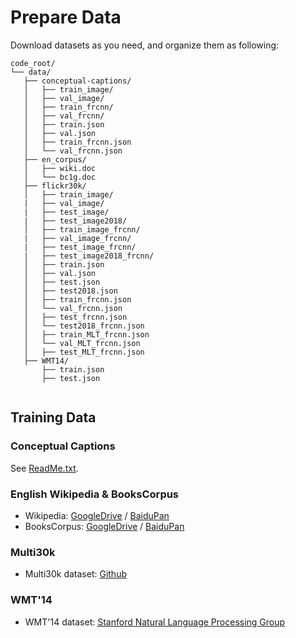 # Prepare Data

Download datasets as you need, and organize them as following:
 ```
code_root/
└── data/
    ├── conceptual-captions/
    │   ├── train_image/
    │   ├── val_image/
    │   ├── train_frcnn/
    │   ├── val_frcnn/
    │   ├── train.json
    │   ├── val.json
    │   ├── train_frcnn.json
    │   └── val_frcnn.json
    ├── en_corpus/
    │   ├── wiki.doc
    │   └── bc1g.doc
    ├── flickr30k/
    │   ├── train_image/
    |   ├── val_image/
    |   ├── test_image/
    |   ├── test_image2018/
    │   ├── train_image_frcnn/
    |   ├── val_image_frcnn/
    |   ├── test_image_frcnn/
    |   ├── test_image2018_frcnn/    
    │   ├── train.json
    │   ├── val.json
    │   ├── test.json
    │   ├── test2018.json    
    │   ├── train_frcnn.json
    │   └── val_frcnn.json
    │   ├── test_frcnn.json
    │   └── test2018_frcnn.json    
    │   ├── train_MLT_frcnn.json
    │   └── val_MLT_frcnn.json
    │   ├── test_MLT_frcnn.json    
    ├── WMT14/    
        ├── train.json
        ├── test.json
        
 ```
## Training Data

### Conceptual Captions
See [ReadMe.txt](./conceptual-captions/ReadMe.txt).

### English Wikipedia & BooksCorpus
* Wikipedia: [GoogleDrive](https://drive.google.com/file/d/1rZJ-Nj_SSqwu85tME3wbN8tfGhljfAsf/view?usp=sharing) / [BaiduPan](https://pan.baidu.com/s/1HSgUZXRESxVnx9ATOHwSrQ)
* BooksCorpus: [GoogleDrive](https://drive.google.com/file/d/16T5EYqIjO-tAj1OFxz6bnnzEABCusCcv/view?usp=sharing) / [BaiduPan](https://pan.baidu.com/s/1797WFFUTnRJakgGxefSrBg)

### Multi30k
* Multi30k dataset: [Github](https://github.com/multi30k/dataset)

### WMT'14
* WMT'14 dataset: [Stanford Natural Language Processing Group](https://nlp.stanford.edu/projects/nmt/)

